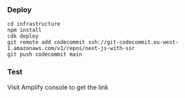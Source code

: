 ### Deploy
```
cd infrastructure
npm install
cdk deploy
git remote add codecommit ssh://git-codecommit.eu-west-1.amazonaws.com/v1/repos/next-js-with-ssr
git push codecommit main
```

### Test
Visit Amplify console to get the link

